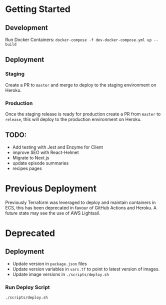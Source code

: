 # Getting Started

## Development

Run Docker Containers: `docker-compose -f dev-docker-compose.yml up --build`

## Deployment

### Staging

Create a PR to `master` and merge to deploy to the staging environment on Heroku.

### Production

Once the staging release is ready for production create a PR from `master` to `release`, this will deploy to the production environment on Heroku.

## TODO:

- Add testing with Jest and Enzyme for Client
- improve SEO with React-Helmet
- Migrate to Next.js
- update episode summaries
- recipes pages

# Previous Deployment

Previously Terraform was leveraged to deploy and maintain containers in ECS, this has been deprecated in favour of GitHub Actions and Heroku. A future state may see the use of AWS Lightsail.

# Deprecated

## Deployment

- Update version in `package.json` files
- Update version variables in `vars.tf` to point to latest version of images.
- Update image versions in `./scripts/deploy.sh`

### Run Deploy Script

`./scripts/deploy.sh`
